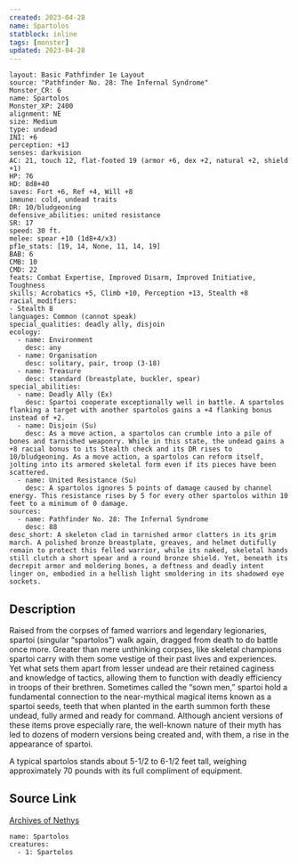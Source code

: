 ```yaml
---
created: 2023-04-28
name: Spartolos
statblock: inline
tags: [monster]
updated: 2023-04-28
---
```

```statblock
layout: Basic Pathfinder 1e Layout
source: "Pathfinder No. 28: The Infernal Syndrome"
Monster_CR: 6
name: Spartolos
Monster_XP: 2400
alignment: NE
size: Medium
type: undead
INI: +6
perception: +13
senses: darkvision
AC: 21, touch 12, flat-footed 19 (armor +6, dex +2, natural +2, shield +1)
HP: 76
HD: 8d8+40
saves: Fort +6, Ref +4, Will +8
immune: cold, undead traits
DR: 10/bludgeoning
defensive_abilities: united resistance
SR: 17
speed: 30 ft.
melee: spear +10 (1d8+4/x3)
pf1e_stats: [19, 14, None, 11, 14, 19]
BAB: 6
CMB: 10
CMD: 22
feats: Combat Expertise, Improved Disarm, Improved Initiative, Toughness
skills: Acrobatics +5, Climb +10, Perception +13, Stealth +8
racial_modifiers:
- Stealth 8
languages: Common (cannot speak)
special_qualities: deadly ally, disjoin
ecology:
  - name: Environment
    desc: any
  - name: Organisation
    desc: solitary, pair, troop (3-18)
  - name: Treasure
    desc: standard (breastplate, buckler, spear)
special_abilities:
  - name: Deadly Ally (Ex)
    desc: Spartoi cooperate exceptionally well in battle. A spartolos flanking a target with another spartolos gains a +4 flanking bonus instead of +2.
  - name: Disjoin (Su)
    desc: As a move action, a spartolos can crumble into a pile of bones and tarnished weaponry. While in this state, the undead gains a +8 racial bonus to its Stealth check and its DR rises to 10/bludgeoning. As a move action, a spartolos can reform itself, jolting into its armored skeletal form even if its pieces have been scattered.
  - name: United Resistance (Su)
    desc: A spartolos ignores 5 points of damage caused by channel energy. This resistance rises by 5 for every other spartolos within 10 feet to a minimum of 0 damage.
sources:
  - name: Pathfinder No. 28: The Infernal Syndrome
    desc: 88
desc_short: A skeleton clad in tarnished armor clatters in its grim march. A polished bronze breastplate, greaves, and helmet dutifully remain to protect this felled warrior, while its naked, skeletal hands still clutch a short spear and a round bronze shield. Yet, beneath its decrepit armor and moldering bones, a deftness and deadly intent linger on, embodied in a hellish light smoldering in its shadowed eye sockets.
```
## Description
Raised from the corpses of famed warriors and legendary legionaries, spartoi (singular “spartolos”) walk again, dragged from death to do battle once more. Greater than mere unthinking corpses, like skeletal champions spartoi carry with them some vestige of their past lives and experiences. Yet what sets them apart from lesser undead are their retained caginess and knowledge of tactics, allowing them to function with deadly efficiency in troops of their brethren. Sometimes called the “sown men,” spartoi hold a fundamental connection to the near-mythical magical items known as a spartoi seeds, teeth that when planted in the earth summon forth these undead, fully armed and ready for command. Although ancient versions of these items prove especially rare, the well-known nature of their myth has led to dozens of modern versions being created and, with them, a rise in the appearance of spartoi.

A typical spartolos stands about 5-1/2 to 6-1/2 feet tall, weighing approximately 70 pounds with its full compliment of equipment.
## Source Link
[Archives of Nethys](https://aonprd.com/MonsterDisplay.aspx?ItemName=Spartolos)
```encounter-table
name: Spartolos
creatures:
  - 1: Spartolos
```

